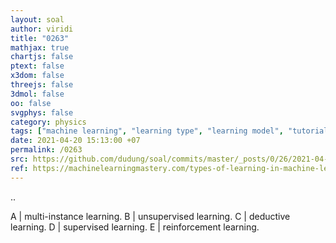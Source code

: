 ```yaml
---
layout: soal
author: viridi
title: "0263"
mathjax: true
chartjs: false
ptext: false
x3dom: false
threejs: false
3dmol: false
oo: false
svgphys: false
category: physics
tags: ["machine learning", "learning type", "learning model", "tutorial-6", "fi3201", "2020-2"]
date: 2021-04-20 15:13:00 +07
permalink: /0263
src: https://github.com/dudung/soal/commits/master/_posts/0/26/2021-04-20-machine-learning-3.md
ref: https://machinelearningmastery.com/types-of-learning-in-machine-learning/
---
```

..

A | multi-instance learning.
B | unsupervised learning.
C | deductive learning.
D | supervised learning.
E | reinforcement learning.
